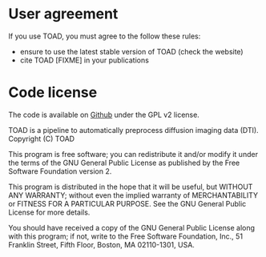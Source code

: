 # User agreement

If you use TOAD, you must agree to the follow these rules:

- ensure to use the latest stable version of TOAD (check the website)
- cite TOAD [FIXME] in your publications


# Code license

The code is available on [Github](https://github.com/UNFmontreal/toad) under the GPL v2 license.

TOAD is a pipeline to automatically preprocess diffusion imaging data (DTI).
Copyright (C) TOAD

This program is free software; you can redistribute it and/or
modify it under the terms of the GNU General Public License
as published by the Free Software Foundation version 2.

This program is distributed in the hope that it will be useful,
but WITHOUT ANY WARRANTY; without even the implied warranty of
MERCHANTABILITY or FITNESS FOR A PARTICULAR PURPOSE.  See the
GNU General Public License for more details.

You should have received a copy of the GNU General Public License
along with this program; if not, write to the Free Software
Foundation, Inc., 51 Franklin Street, Fifth Floor, Boston, MA  02110-1301, USA.
